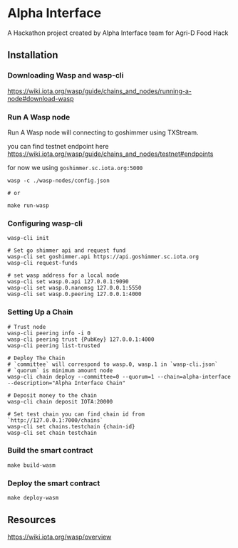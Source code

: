 # Alpha Interface

A Hackathon project created by Alpha Interface team for Agri-D Food Hack

## Installation

### Downloading Wasp and wasp-cli

<https://wiki.iota.org/wasp/guide/chains_and_nodes/running-a-node#download-wasp>

### Run A Wasp node

Run A Wasp node will connecting to goshimmer using TXStream.

you can find testnet endpoint here <https://wiki.iota.org/wasp/guide/chains_and_nodes/testnet#endpoints>

for now we using `goshimmer.sc.iota.org:5000`

```Shell
wasp -c ./wasp-nodes/config.json

# or

make run-wasp
```

### Configuring wasp-cli

```shell
wasp-cli init

# Set go shimmer api and request fund
wasp-cli set goshimmer.api https://api.goshimmer.sc.iota.org
wasp-cli request-funds

# set wasp address for a local node
wasp-cli set wasp.0.api 127.0.0.1:9090
wasp-cli set wasp.0.nanomsg 127.0.0.1:5550
wasp-cli set wasp.0.peering 127.0.0.1:4000
```

### Setting Up a Chain

```Shell
# Trust node
wasp-cli peering info -i 0
wasp-cli peering trust {PubKey} 127.0.0.1:4000
wasp-cli peering list-trusted

# Deploy The Chain
# `committee` will correspond to wasp.0, wasp.1 in `wasp-cli.json`
# `quorum` is minimum amount node
wasp-cli chain deploy --committee=0 --quorum=1 --chain=alpha-interface --description="Alpha Interface Chain"

# Deposit money to the chain
wasp-cli chain deposit IOTA:20000

# Set test chain you can find chain id from `http://127.0.0.1:7000/chains`
wasp-cli set chains.testchain {chain-id}
wasp-cli set chain testchain
```

### Build the smart contract

```shell
make build-wasm
```

### Deploy the smart contract

```Shell
make deploy-wasm
```

## Resources

<https://wiki.iota.org/wasp/overview>
